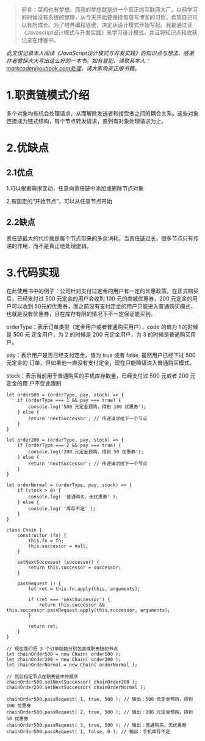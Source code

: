 >前言：菜鸡也有梦想，而我的梦想就是进一个真正的互联网大厂。以前学习的时候没有系统的整理，从今天开始要保持每周写博客的习惯，希望自己可以有所成长。为了培养编程思维，决定从设计模式开始写起。我是通过读《Javascript设计模式与开发实践》来学习设计模式，并且将知识点和收获记录在博客中。


<em>此文仅记录本人阅读《JavaScript设计模式与开发实践》的知识点与想法，感谢作者曾探大大写出这么好的一本书。如有冒犯，请联系本人：markcoder@outlook.com处理，请大家购买正版书籍。</em>

<h1>1.职责链模式介绍</h1>

<p>多个对象均有机会处理请求，从而解除发送者和接受者之间的耦合关系。这些对象连接成为链式结构，每个节点转发请求，直到有对象处理请求为止。</p>

<h1>2.优缺点</h1>
<h2>2.1优点</h2>
<p>1.可以根据需求变动，任意向责任链中添加或删除节点对象</p>
<p>2.有固定的“开始节点”，可以从任意节点开始</p>
<h2>2.2缺点</h2>
<p>责任链最大的代价就是每个节点带来的多余消耗。当责任链过长，很多节点只有传递的作用，而不是真正地处理逻辑。</p>

<h1>3.代码实现</h1>
<p>在此使用书中的例子：公司针对支付过定金的用户有一定的优惠政策。在正式购买后，已经支付过 500 元定金的用户会收到 100 元的商城优惠券，200 元定金的用户可以收到 50元的优惠券，而之前没有支付定金的用户只能进入普通购买模式，也就是没有优惠券，且在库存有限的情况下不一定保证能买到。</p>
<p>orderType：表示订单类型（定金用户或者普通购买用户），code 的值为 1 的时候是 500 元
定金用户，为 2 的时候是 200 元定金用户，为 3 的时候是普通购买用户。</p>
<p>pay：表示用户是否已经支付定金，值为 true 或者 false, 虽然用户已经下过 500 元定金的
订单，但如果他一直没有支付定金，现在只能降级进入普通购买模式。</p>
<p>stock：表示当前用于普通购买的手机库存数量，已经支付过 500 元或者 200 元定金的用
户不受此限制</p>

```
let order500 = (orderType, pay, stock) => {
    if (orderType === 1 && pay === true) {
        console.log('500 元定金预购，得到 100 优惠券');
    } else {
        return 'nextSuccessor'; // 传递请求给下一个节点
    }
}

let order200 = (orderType, pay, stock) => {
    if (orderType === 2 && pay === true) {
        console.log('200 元定金预购，得到 50 优惠券');
    } else {
        return 'nextSuccessor'; // 传递请求给下一个节点
    }
}

let orderNormal = (orderType, pay, stock) => {
    if (stock > 0) {
        console.log( '普通购买，无优惠券' );
    } else {
        console.log( '库存不足' );
    }
}

class Chain {
    constructor (fn) {
        this.fn = fn;
        this.successor = null;
    }
    
    setNextSuccessor (successor) {
        return this.successor = successor;
    }
    
    passRequest () {
        let ret = this.fn.apply(this, arguments);
        
        if (ret === 'nextSuccessor') {
            return this.successor && this.successor.passRequest.apply(this.successor, arguments);
        }
        
        return ret;
    }
}

// 现在我们把 3 个订单函数分别包装成职责链的节点
let chainOrder500 = new Chain( order500 ); 
let chainOrder200 = new Chain( order200 ); 
let chainOrderNormal = new Chain( orderNormal );

// 然后指定节点在职责链中的顺序
chainOrder500.setNextSuccessor( chainOrder200 ); 
chainOrder200.setNextSuccessor( chainOrderNormal );

chainOrder500.passRequest( 1, true, 500 ); // 输出：500 元定金预购，得到 100 优惠券
chainOrder500.passRequest( 2, true, 500 ); // 输出：200 元定金预购，得到 50 优惠券
chainOrder500.passRequest( 3, true, 500 ); // 输出：普通购买，无优惠券
chainOrder500.passRequest( 1, false, 0 ); // 输出：手机库存不足
```